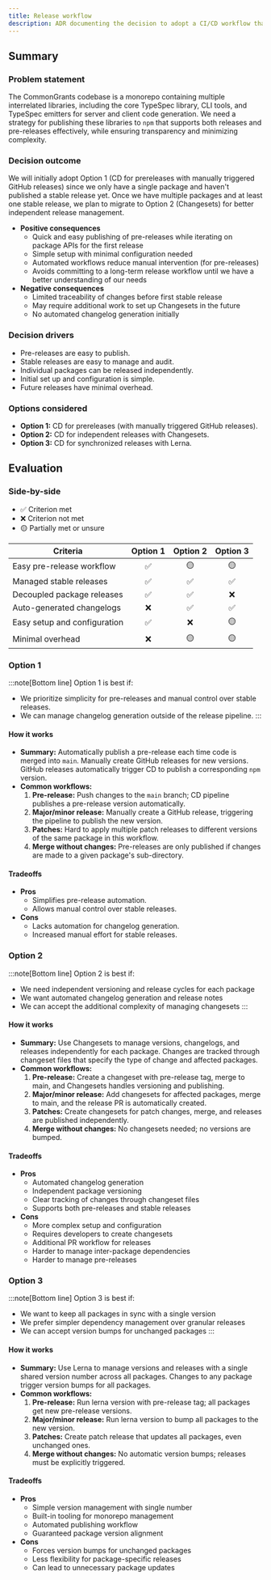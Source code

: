 ```yaml
---
title: Release workflow
description: ADR documenting the decision to adopt a CI/CD workflow that prioritizes pre-releases initially, and then stable releases using Changesets.
---
```


## Summary

### Problem statement

The CommonGrants codebase is a monorepo containing multiple interrelated libraries, including the core TypeSpec library, CLI tools, and TypeSpec emitters for server and client code generation. We need a strategy for publishing these libraries to `npm` that supports both releases and pre-releases effectively, while ensuring transparency and minimizing complexity.

### Decision outcome

We will initially adopt Option 1 (CD for prereleases with manually triggered GitHub releases) since we only have a single package and haven't published a stable release yet. Once we have multiple packages and at least one stable release, we plan to migrate to Option 2 (Changesets) for better independent release management.

- **Positive consequences**
  - Quick and easy publishing of pre-releases while iterating on package APIs for the first release
  - Simple setup with minimal configuration needed
  - Automated workflows reduce manual intervention (for pre-releases)
  - Avoids committing to a long-term release workflow until we have a better understanding of our needs
- **Negative consequences**
  - Limited traceability of changes before first stable release
  - May require additional work to set up Changesets in the future
  - No automated changelog generation initially

### Decision drivers

- Pre-releases are easy to publish.
- Stable releases are easy to manage and audit.
- Individual packages can be released independently.
- Initial set up and configuration is simple.
- Future releases have minimal overhead.

### Options considered

- **Option 1:** CD for prereleases (with manually triggered GitHub releases).
- **Option 2:** CD for independent releases with Changesets.
- **Option 3:** CD for synchronized releases with Lerna.

## Evaluation

### Side-by-side

- ✅ Criterion met
- ❌ Criterion not met
- 🟡 Partially met or unsure

| Criteria                     | Option 1 | Option 2 | Option 3 |
| ---------------------------- | :------: | :------: | :------: |
| Easy pre-release workflow    |    ✅    |    🟡    |    🟡    |
| Managed stable releases      |    ✅    |    ✅    |    ✅    |
| Decoupled package releases   |    ✅    |    ✅    |    ❌    |
| Auto-generated changelogs    |    ❌    |    ✅    |    ✅    |
| Easy setup and configuration |    ✅    |    ❌    |    🟡    |
| Minimal overhead             |    ❌    |    🟡    |    🟡    |

### Option 1

:::note[Bottom line]
Option 1 is best if:

- We prioritize simplicity for pre-releases and manual control over stable releases.
- We can manage changelog generation outside of the release pipeline.
  :::

#### How it works

- **Summary:** Automatically publish a pre-release each time code is merged into `main`. Manually create GitHub releases for new versions. GitHub releases automatically trigger CD to publish a corresponding `npm` version.
- **Common workflows:**
  1. **Pre-release:** Push changes to the `main` branch; CD pipeline publishes a pre-release version automatically.
  2. **Major/minor release:** Manually create a GitHub release, triggering the pipeline to publish the new version.
  3. **Patches:** Hard to apply multiple patch releases to different versions of the same package in this workflow.
  4. **Merge without changes:** Pre-releases are only published if changes are made to a given package's sub-directory.

#### Tradeoffs

- **Pros**
  - Simplifies pre-release automation.
  - Allows manual control over stable releases.
- **Cons**
  - Lacks automation for changelog generation.
  - Increased manual effort for stable releases.

### Option 2

:::note[Bottom line]
Option 2 is best if:

- We need independent versioning and release cycles for each package
- We want automated changelog generation and release notes
- We can accept the additional complexity of managing changesets
  :::

#### How it works

- **Summary:** Use Changesets to manage versions, changelogs, and releases independently for each package. Changes are tracked through changeset files that specify the type of change and affected packages.
- **Common workflows:**
  1. **Pre-release:** Create a changeset with pre-release tag, merge to main, and Changesets handles versioning and publishing.
  2. **Major/minor release:** Add changesets for affected packages, merge to main, and the release PR is automatically created.
  3. **Patches:** Create changesets for patch changes, merge, and releases are published independently.
  4. **Merge without changes:** No changesets needed; no versions are bumped.

#### Tradeoffs

- **Pros**
  - Automated changelog generation
  - Independent package versioning
  - Clear tracking of changes through changeset files
  - Supports both pre-releases and stable releases
- **Cons**
  - More complex setup and configuration
  - Requires developers to create changesets
  - Additional PR workflow for releases
  - Harder to manage inter-package dependencies
  - Harder to manage pre-releases

### Option 3

:::note[Bottom line]
Option 3 is best if:

- We want to keep all packages in sync with a single version
- We prefer simpler dependency management over granular releases
- We can accept version bumps for unchanged packages
  :::

#### How it works

- **Summary:** Use Lerna to manage versions and releases with a single shared version number across all packages. Changes to any package trigger version bumps for all packages.
- **Common workflows:**
  1. **Pre-release:** Run lerna version with pre-release tag; all packages get new pre-release versions.
  2. **Major/minor release:** Run lerna version to bump all packages to the new version.
  3. **Patches:** Create patch release that updates all packages, even unchanged ones.
  4. **Merge without changes:** No automatic version bumps; releases must be explicitly triggered.

#### Tradeoffs

- **Pros**
  - Simple version management with single number
  - Built-in tooling for monorepo management
  - Automated publishing workflow
  - Guaranteed package version alignment
- **Cons**
  - Forces version bumps for unchanged packages
  - Less flexibility for package-specific releases
  - Can lead to unnecessary package updates

